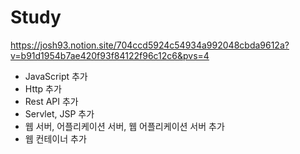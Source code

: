 # Study

https://josh93.notion.site/704ccd5924c54934a992048cbda9612a?v=b91d1954b7ae420f93f84122f96c12c6&pvs=4


- JavaScript 추가
- Http 추가
- Rest API 추가
- Servlet, JSP 추가
- 웹 서버, 어플리케이션 서버,  웹 어플리케이션 서버 추가
- 웹 컨테이너 추가
